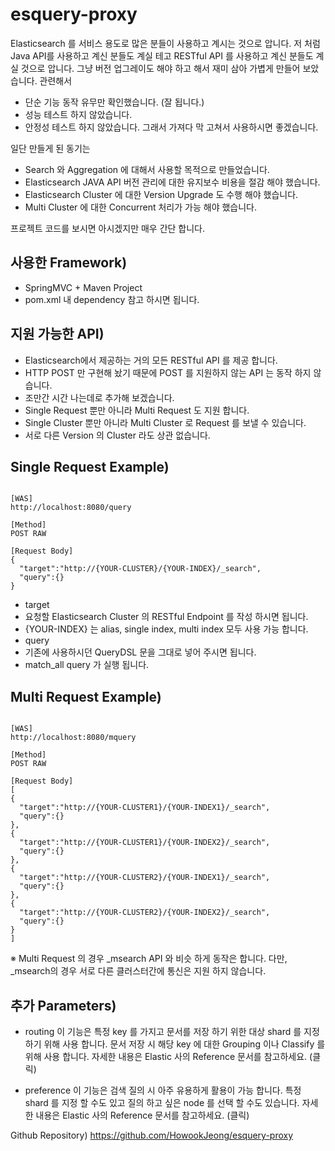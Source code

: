 # esquery-proxy
Elasticsearch 를 서비스 용도로 많은 분들이 사용하고 계시는 것으로 압니다.
저 처럼 Java API를 사용하고 계신 분들도 계실 테고 RESTful API 를 사용하고 계신 분들도 계실 것으로 압니다.
그냥 버전 업그레이도 해야 하고 해서 재미 삼아 가볍게 만들어 보았습니다.
관련해서
* 단순 기능 동작 유무만 확인했습니다. (잘 됩니다.)
* 성능 테스트 하지 않았습니다.
* 안정성 테스트 하지 않았습니다.
그래서 가져다 막 고쳐서 사용하시면 좋겠습니다.

일단 만들게 된 동기는
* Search 와 Aggregation 에 대해서 사용할 목적으로 만들었습니다.
* Elasticsearch JAVA API 버전 관리에 대한 유지보수 비용을 절감 해야 했습니다.
* Elasticsearch Cluster 에 대한 Version Upgrade 도 수행 해야 했습니다.
* Multi Cluster 에 대한 Concurrent 처리가 가능 해야 했습니다.

프로젝트 코드를 보시면 아시겠지만 매우 간단 합니다.

## 사용한 Framework)
* SpringMVC + Maven Project
* pom.xml  내 dependency 참고 하시면 됩니다.

## 지원 가능한 API)
* Elasticsearch에서 제공하는 거의 모든 RESTful API 를 제공 합니다.
 * HTTP POST 만 구현해 놨기 때문에 POST 를 지원하지 않는 API 는 동작 하지 않습니다.
 * 조만간 시간 나는데로 추가해 보겠습니다.
* Single Request 뿐만 아니라 Multi Request 도 지원 합니다.
* Single Cluster 뿐만 아니라 Multi Cluster 로 Request 를 보낼 수 있습니다.
 *  서로 다른 Version 의 Cluster 라도 상관 없습니다.

## Single Request Example)
<pre><code>
[WAS]
http://localhost:8080/query

[Method]
POST RAW

[Request Body]
{
  "target":"http://{YOUR-CLUSTER}/{YOUR-INDEX}/_search",
  "query":{}
}
</code></pre>
* target
 *  요청할 Elasticsearch Cluster 의 RESTful Endpoint 를 작성 하시면 됩니다.
 * {YOUR-INDEX} 는 alias, single index, multi index  모두 사용 가능 합니다.
* query
 * 기존에 사용하시던 QueryDSL 문을 그대로 넣어 주시면 됩니다.
 * match_all  query 가 실행 됩니다.

## Multi Request Example)
<pre><code>
[WAS]
http://localhost:8080/mquery

[Method]
POST RAW

[Request Body]
[
{
  "target":"http://{YOUR-CLUSTER1}/{YOUR-INDEX1}/_search",
  "query":{}
},
{
  "target":"http://{YOUR-CLUSTER1}/{YOUR-INDEX2}/_search",
  "query":{}
},
{
  "target":"http://{YOUR-CLUSTER2}/{YOUR-INDEX1}/_search",
  "query":{}
},
{
  "target":"http://{YOUR-CLUSTER2}/{YOUR-INDEX2}/_search",
  "query":{}
}
]
</code></pre>

※ Multi Request 의 경우 _msearch API 와 비슷 하게 동작은 합니다.
다만, _msearch의 경우 서로 다른 클러스터간에 통신은 지원 하지 않습니다.

## 추가 Parameters)
* routing
이 기능은 특정 key 를 가지고 문서를 저장 하기 위한 대상 shard 를 지정 하기 위해 사용 합니다.
문서 저장 시 해당 key 에 대한 Grouping 이나 Classify 를 위해 사용 합니다.
자세한 내용은 Elastic 사의 Reference 문서를 참고하세요. (클릭)

* preference
이 기능은 검색 질의 시 아주 유용하게 활용이 가능 합니다.
특정 shard 를 지정 할 수도 있고 질의 하고 싶은 node 를 선택 할 수도 있습니다.﻿
자세한 내용은 Elastic 사의 Reference 문서를 참고하세요. (클릭)

Github Repository)
<https://github.com/HowookJeong/esquery-proxy>